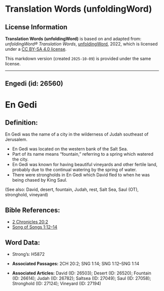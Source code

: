 # Translation Words (unfoldingWord)

## License Information

**Translation Words (unfoldingWord)** is based on and adapted from: _unfoldingWord® Translation Words_, [unfoldingWord](https://unfoldingword.org/utw), 2022, which is licensed under a [CC BY-SA 4.0 license](https://creativecommons.org/licenses/by-sa/4.0/legalcode.en).

This markdown version (created `2025-10-09`) is provided under the same license.



--------------------------------

## Engedi (id: 26560)

En Gedi
=======

Definition:
-----------

En Gedi was the name of a city in the wilderness of Judah southeast of Jerusalem.

* En Gedi was located on the western bank of the Salt Sea.
* Part of its name means “fountain,” referring to a spring which watered the city.
* En Gedi was known for having beautiful vineyards and other fertile land, probably due to the continual watering by the spring of water.
* There were strongholds in En Gedi which David fled to when he was being chased by King Saul.

(See also: David, desert, fountain, Judah, rest, Salt Sea, Saul (OT), stronghold, vineyard)

Bible References:
-----------------

* [2 Chronicles 20:2](https://ref.ly/2Chr20:2)
* [Song of Songs 1:12–14](https://ref.ly/Song1:12-Song1:14)

Word Data:
----------

* Strong’s: H5872

* **Associated Passages:** 2CH 20:2; SNG 1:14; SNG 1:12–SNG 1:14
* **Associated Articles:** David (ID: 26503); Desert (ID: 26520); Fountain (ID: 26614); Judah (ID: 26782); Saltsea (ID: 27049); Saul (ID: 27058); Stronghold (ID: 27124); Vineyard (ID: 27194)

